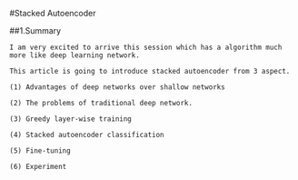 #Stacked Autoencoder

##1.Summary

    I am very excited to arrive this session which has a algorithm much more like deep learning network.
    
    This article is going to introduce stacked autoencoder from 3 aspect.
    
    (1) Advantages of deep networks over shallow networks 
    
    (2) The problems of traditional deep network.
    
    (3) Greedy layer-wise training
    
    (4) Stacked autoencoder classification
    
    (5) Fine-tuning 
    
    (6) Experiment
